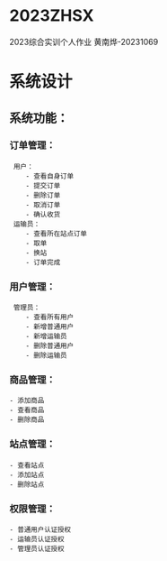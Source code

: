 # 2023ZHSX
2023综合实训个人作业
黄南烨-20231069

# 系统设计

## 系统功能：

### 订单管理：
     用户：
        - 查看自身订单
        - 提交订单
        - 删除订单
        - 取消订单
        - 确认收货
     运输员：
        - 查看所在站点订单
        - 取单
        - 换站
        - 订单完成

### 用户管理：
     管理员：
        - 查看所有用户
        - 新增普通用户
        - 新增运输员
        - 删除普通用户
        - 删除运输员

### 商品管理：
    - 添加商品
    - 查看商品
    - 删除商品
    

### 站点管理：
    - 查看站点
    - 添加站点
    - 删除站点

### 权限管理：
    - 普通用户认证授权
    - 运输员认证授权
    - 管理员认证授权


